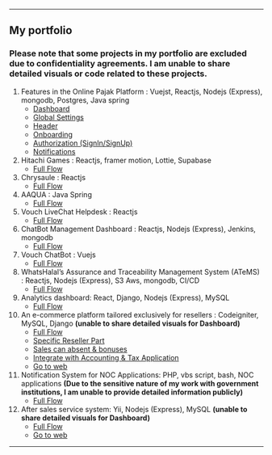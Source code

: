 
---
<h2>My portfolio</h2>
<h3>Please note that some projects in my portfolio are excluded due to confidentiality agreements. I am unable to share detailed visuals or code related to these projects.</h3>
<ol>
    <li>
        Features in the Online Pajak Platform : Vuejst, Reactjs, Nodejs (Express), mongodb, Postgres, Java spring
        <ul>
            <li><a href="reseller-applications/full-flow.png">Dashboard</a></li>
            <li><a href="reseller-applications/full-flow.png">Global Settings</a></li>
            <li><a href="reseller-applications/full-flow.png">Header</a></li>
            <li><a href="reseller-applications/full-flow.png">Onboarding</a></li>
            <li><a href="reseller-applications/full-flow.png">Authorization (SignIn/SignUp)</a></li>
            <li><a href="reseller-applications/full-flow.png">Notifications</a></li>
        </ul>
    </li>
    <li>
        Hitachi Games : Reactjs, framer motion, Lottie, Supabase
        <ul>
            <li><a href="reseller-applications/full-flow.png">Full Flow</a></li>
        </ul>
    </li>
    <li>
        Chrysaule : Reactjs
        <ul>
            <li><a href="reseller-applications/full-flow.png">Full Flow</a></li>
        </ul>
    </li>
     <li>
        AAQUA : Java Spring
        <ul>
            <li><a href="reseller-applications/full-flow.png">Full Flow</a></li>
        </ul>
    </li>
    <li>
        Vouch LiveChat Helpdesk : Reactjs
        <ul>
            <li><a href="reseller-applications/full-flow.png">Full Flow</a></li>
        </ul>
    </li>
    <li>
        ChatBot Management Dashboard : Reactjs, Nodejs (Express), Jenkins, mongodb
        <ul>
            <li><a href="reseller-applications/full-flow.png">Full Flow</a></li>
        </ul>
    </li>
    <li>
        Vouch ChatBot : Vuejs
        <ul>
            <li><a href="reseller-applications/full-flow.png">Full Flow</a></li>
        </ul>
    </li>
    <li>
        WhatsHalal’s Assurance and Traceability Management System (ATeMS) : Reactjs, Nodejs (Express), S3 Aws, mongodb, CI/CD
        <ul>
            <li><a href="reseller-applications/full-flow.png">Full Flow</a></li>
        </ul>
    </li>
    <li>
        Analytics dashboard: React, Django, Nodejs (Express), MySQL
        <ul>
            <li><a href="notification-system-noc-applications/full-flow.png">Full Flow</a></li>
        </ul>
    </li>
    <li>
        An e-commerce platform tailored exclusively for resellers : Codeigniter, MySQL, Django <strong>(unable to share detailed visuals for Dashboard)</strong>
        <ul>
            <li><a href="reseller-applications/full-flow.png">Full Flow</a></li>
            <li><a href="reseller-applications/reseller.png">Specific Reseller Part</a></li>
            <li><a href="reseller-applications/reseller.png">Sales can absent & bonuses</a></li>
            <li><a href="reseller-applications/reseller.png">Integrate with Accounting & Tax Application</a></li>
            <li><a href="https://retail.alqolam.com/">Go to web</a></li>
        </ul>
    </li>
    <li>
        Notification System for NOC Applications: PHP, vbs script, bash, NOC applications <strong>(Due to the sensitive nature of my work with government institutions, I am unable to provide detailed information publicly)</strong> 
        <ul>
            <li><a href="notification-system-noc-applications/full-flow.png">Full Flow</a></li>
        </ul>
    </li>
    <li>
        After sales service system: Yii, Nodejs (Express), MySQL <strong>(unable to share detailed visuals for Dashboard)</strong> 
        <ul>
            <li><a href="notification-system-noc-applications/full-flow.png">Full Flow</a></li>
            <li><a href="https://care.alqolam.com">Go to web</a></li>
        </ul>
    </li>
</ol>

---
